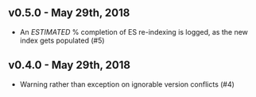 v0.5.0 - May 29th, 2018
---

- An _ESTIMATED_ % completion of ES re-indexing is logged, as the new index gets populated (#5)


v0.4.0 - May 29th, 2018
---

- Warning rather than exception on ignorable version conflicts (#4)
